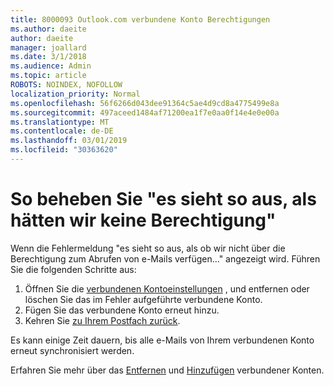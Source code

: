 ```yaml
---
title: 8000093 Outlook.com verbundene Konto Berechtigungen
ms.author: daeite
author: daeite
manager: joallard
ms.date: 3/1/2018
ms.audience: Admin
ms.topic: article
ROBOTS: NOINDEX, NOFOLLOW
localization_priority: Normal
ms.openlocfilehash: 56f6266d043dee91364c5ae4d9cd8a4775499e8a
ms.sourcegitcommit: 497aceed1484af71200ea1f7e0aa0f14e4e0e00a
ms.translationtype: MT
ms.contentlocale: de-DE
ms.lasthandoff: 03/01/2019
ms.locfileid: "30363620"
---
```

# <a name="how-to-fix-it-looks-like-we-dont-have-permission"></a>So beheben Sie "es sieht so aus, als hätten wir keine Berechtigung"

Wenn die Fehlermeldung "es sieht so aus, als ob wir nicht über die Berechtigung zum Abrufen von e-Mails verfügen..." angezeigt wird. Führen Sie die folgenden Schritte aus:

1. Öffnen Sie die [verbundenen Kontoeinstellungen](https://outlook.live.com/mail/options/mail/accounts) , und entfernen oder löschen Sie das im Fehler aufgeführte verbundene Konto. 
2. Fügen Sie das verbundene Konto erneut hinzu.
3. Kehren Sie [zu Ihrem Postfach zurück](https://outlook.live.com/mail/inbox).

Es kann einige Zeit dauern, bis alle e-Mails von Ihrem verbundenen Konto erneut synchronisiert werden.

Erfahren Sie mehr über das [Entfernen](https://support.office.com/article/0b9a6b95-ff1b-46c1-bf60-d6b3b82c5ac8) und [Hinzufügen](https://support.office.com/article/c5224df4-5885-4e79-91ba-523aa743f0ba) verbundener Konten.